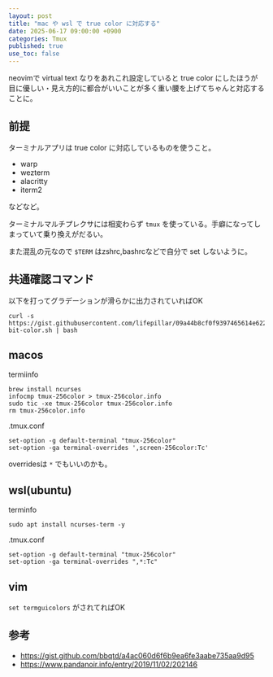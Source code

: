```yaml
---
layout: post
title: "mac や wsl で true color に対応する"
date: 2025-06-17 09:00:00 +0900
categories: Tmux
published: true
use_toc: false
---
```



neovimで virtual text なりをあれこれ設定していると true color にしたほうが目に優しい・見え方的に都合がいいことが多く重い腰を上げてちゃんと対応することに。

## 前提

ターミナルアプリは true color に対応しているものを使うこと。

* warp
* wezterm
* alacritty
* iterm2

などなど。

ターミナルマルチプレクサには相変わらず `tmux` を使っている。手癖になってしまっていて乗り換えがだるい。

また混乱の元なので `$TERM` はzshrc,bashrcなどで自分で set しないように。

## 共通確認コマンド

以下を打ってグラデーションが滑らかに出力されていればOK

```
curl -s https://gist.githubusercontent.com/lifepillar/09a44b8cf0f9397465614e622979107f/raw/24-bit-color.sh | bash
```


## macos

termiinfo
```
brew install ncurses
infocmp tmux-256color > tmux-256color.info
sudo tic -xe tmux-256color tmux-256color.info
rm tmux-256color.info
```

.tmux.conf
```
set-option -g default-terminal "tmux-256color"
set-option -ga terminal-overrides ',screen-256color:Tc'
```

overridesは `*` でもいいのかも。

## wsl(ubuntu)

terminfo
```
sudo apt install ncurses-term -y
```

.tmux.conf
```
set-option -g default-terminal "tmux-256color"
set-option -ga terminal-overrides ",*:Tc"
```

## vim

`set termguicolors` がされてればOK

## 参考

- https://gist.github.com/bbqtd/a4ac060d6f6b9ea6fe3aabe735aa9d95
- https://www.pandanoir.info/entry/2019/11/02/202146
